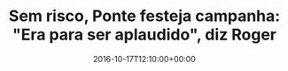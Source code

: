 ---
layout: post
title: "Sem risco, Ponte festeja campanha: \"Era para ser aplaudido\", diz Roger"
date: 2016-10-17T12:10:00+00:00
external_link: "http://globoesporte.globo.com/sp/campinas-e-regiao/futebol/times/ponte-preta/noticia/2016/10/sem-risco-ponte-festeja-campanha-era-para-ser-aplaudido-diz-roger.html"
categories: news globo.com
---